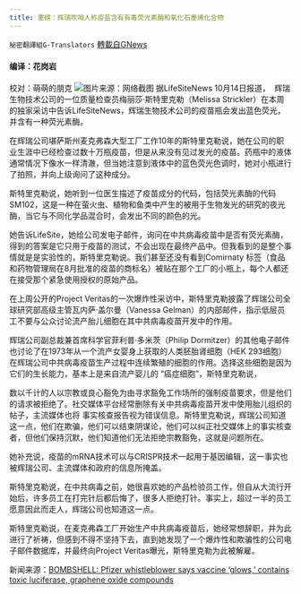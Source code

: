 ```yaml
---
title: 重磅：辉瑞吹哨人称疫苗含有有毒荧光素酶和氧化石墨烯化合物
---
```

`秘密翻譯組G-Translators` [轉載自GNews](https://gnews.org/zh-hans/1598853/)

#### 编译：花岗岩
校对：萌萌的朋克
![](https://assets.gnews.org/wp-content/uploads/2021/10/3-51.jpg)图片来源：网络截图
据LifeSiteNews 10月14日报道，  辉瑞生物技术公司的一位质量检查员梅丽莎·斯特里克勒（Melissa Strickler）在本周的独家采访中告诉LifeSiteNews，辉瑞生物技术公司的疫苗瓶会发出蓝色荧光，并含有一种荧光素酶。

在辉瑞公司堪萨斯州麦克弗森大型工厂工作10年的斯特里克勒说，她在公司的职业生涯中已经检查过数十万瓶疫苗，但是从来没有见过发光的疫苗。药瓶中的液体通常情况下像水一样清澈，但当她注意到液体中的蓝色荧光色调时，她对小瓶进行了拍照，并向上级询问了这种成分。

斯特里克勒说，她听到一位医生描述了疫苗成分的代码，包括荧光素酶的代码SM102，这是一种在萤火虫、植物和鱼类中产生的被用于生物发光的研究的夜光酶，当它与不同化学品混合时，会发出不同的颜色的光。

她告诉LifeSite，她给公司发电子邮件，询问在中共病毒疫苗中是否有荧光素酶，得到的答案是它只用于疫苗的测试，不会出现在最终产品中。但我看到的是整个事情就是是实验性的，斯特里克勒说。我们甚至还没有看到Comirnaty 标签（食品和药物管理局在8月批准的疫苗的商标名）被贴在那个工厂的小瓶上，每个人都还在接受那个紧急使用授权的原始产品。

在上周公开的Project Veritas的一次爆炸性采访中，斯特里克勒披露了辉瑞公司全球研究部高级主管瓦内萨·盖尔曼（Vanessa Gelman）的内部邮件，指示低层员工不要与公众讨论流产胎儿细胞在其中共病毒疫苗开发中的作用。

辉瑞公司副总裁兼首席科学官菲利普·多米茨（Philip Dormitzer）的其他电子邮件也讨论了在1973年从一个流产女婴身上获取的人类胚胎肾细胞（HEK 293细胞）在辉瑞公司中共病毒疫苗生产过程中连续繁殖的细胞的作用。选择这些细胞是因为它们的生长能力，基本上是来自流产婴儿的 “癌症细胞”，斯特里克勒说，

数以千计的人以宗教或良心豁免为由寻求豁免工作场所的强制疫苗要求，但是他们的请求被拒绝了。社交媒体平台经常删除有关中共病毒疫苗开发中使用胎儿组织的帖子，主流媒体也将 事实核查报告视为错误信息。斯特里克勒说，辉瑞公司知道这一点，他们在欺骗，他们可以结束阴谋论，他们可以纠正社交媒体上的事实核查者，但他们保持沉默，他们知道他们无法拒绝宗教豁免，这就是问题所在。

她补充说，疫苗的mRNA技术可以与CRISPR技术一起用于基因编辑，这一事实也被辉瑞公司、主流媒体和政府的信息所掩盖。

斯特里克勒说，在中共病毒之前，她很喜欢她的产品检验员工作，但自从大流行开始后，许多员工在打完针后都后悔了，很多人拒绝打针。事实上，超过一半的员工愿意因此而走人，辉瑞公司也知道这一点。

斯特里克勒说，在麦克弗森工厂开始生产中共病毒疫苗后，她经常想辞职，并为此进行了祈祷，但感到不得不坚持下去，直到她发现了一个爆炸性和欺骗性的公司电子邮件数据库，并最终向Project Veritas曝光，斯特里克勒为此被解雇。

新闻来源：[BOMBSHELL: Pfizer whistleblower says vaccine ‘glows,’ contains toxic luciferase, graphene oxide compounds](https://www.lifesitenews.com/news/bombshell-pfizer-whistleblower-says-vaccine-glows-contains-toxic-luciferase-graphene-oxide-compounds/)
